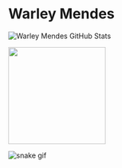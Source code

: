 # Warley Mendes

![Warley Mendes GitHub Stats](https://github-readme-stats.vercel.app/api?username=warleymendeslopes&show_icons=true&theme=dark)

<img height="195em" src="https://github-readme-stats.vercel.app/api/top-langs/?username=warleymendeslopes&layout=donut&bg_color=00000000&text_color=FFF" />

![snake gif](https://github.com/warleymendeslopes/warleymendeslopes/blob/output/github-contribution-grid-snake-dark.svg)

<!--
HiagoRoedel/HiagoRoedel is a ✨ special ✨ repository because its README.md (this file) appears on your GitHub profile.

Here are some ideas to get you started:

🔭 I’m currently working on ...
🌱 I’m currently learning ...
👯 I’m looking to collaborate on ...
🤔 I’m looking for help with ...
💬 Ask me about ...
📫 How to reach me: ...
😄 Pronouns: ...
⚡ Fun fact: ...
-->
